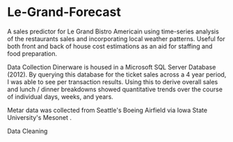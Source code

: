 # Le-Grand-Forecast
A sales predictor for Le Grand Bistro Americain using time-series analysis of the restaurants sales and incorporating local weather patterns. Useful for both front and back of house cost estimations as an aid for staffing and food preparation.

Data Collection
Dinerware is housed in a Microsoft SQL Server Database (2012). By querying this database for the ticket sales across a 4 year period, I was able to see per transaction results. 
Using this to derive overall sales and lunch / dinner breakdowns showed quantitative trends over the course of individual days, weeks, and years.

Metar data was collected from Seattle's Boeing Airfield via Iowa State University's Mesonet <url>.

Data Cleaning 

